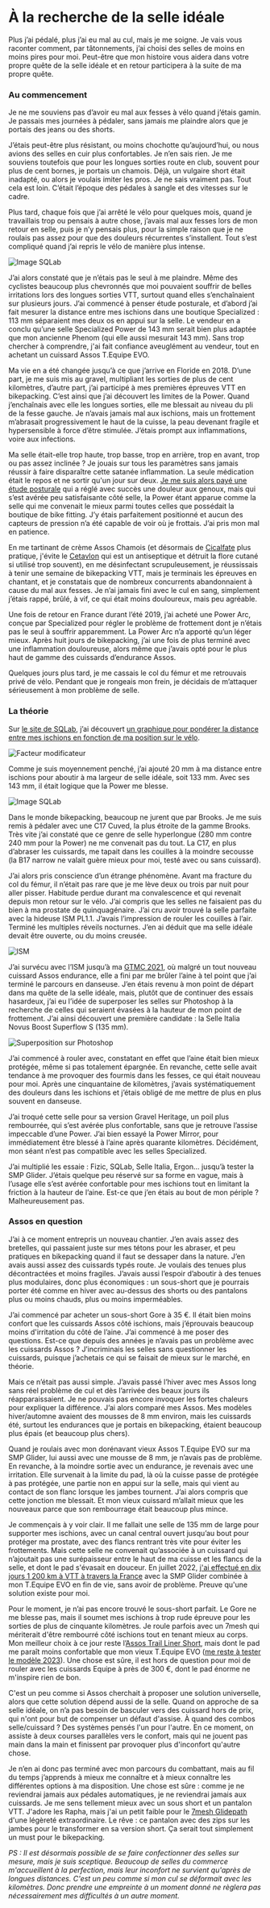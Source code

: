 # À la recherche de la selle idéale

Plus j’ai pédalé, plus j’ai eu mal au cul, mais je me soigne. Je vais vous raconter comment, par tâtonnements, j’ai choisi des selles de moins en moins pires pour moi. Peut-être que mon histoire vous aidera dans votre propre quête de la selle idéale et en retour participera à la suite de ma propre quête.<span id="more-64415"></span>

### Au commencement

Je ne me souviens pas d’avoir eu mal aux fesses à vélo quand j’étais gamin. Je passais mes journées à pédaler, sans jamais me plaindre alors que je portais des jeans ou des shorts.

J’étais peut-être plus résistant, ou moins chochotte qu’aujourd’hui, ou nous avions des selles en cuir plus confortables. Je n’en sais rien. Je me souviens toutefois que pour les longues sorties route en club, souvent pour plus de cent bornes, je portais un chamois. Déjà, un vulgaire short était inadapté, ou alors je voulais imiter les pros. Je ne sais vraiment pas. Tout cela est loin. C’était l’époque des pédales à sangle et des vitesses sur le cadre.

Plus tard, chaque fois que j’ai arrêté le vélo pour quelques mois, quand je travaillais trop ou pensais à autre chose, j’avais mal aux fesses lors de mon retour en selle, puis je n’y pensais plus, pour la simple raison que je ne roulais pas assez pour que des douleurs récurrentes s’installent. Tout s’est compliqué quand j’ai repris le vélo de manière plus intense.

![Image SQLab](https://tcrouzet.comhttps://tcrouzet.com/images_tc/2022/10/SQlab-Becken-mit-Schambeinbogen-2015-US.jpg)

J’ai alors constaté que je n’étais pas le seul à me plaindre. Même des cyclistes beaucoup plus chevronnés que moi pouvaient souffrir de belles irritations lors des longues sorties VTT, surtout quand elles s’enchaînaient sur plusieurs jours. J’ai commencé à penser étude posturale, et d’abord j’ai fait mesurer la distance entre mes ischions dans une boutique Specialized : 113 mm séparaient mes deux os en appui sur la selle. Le vendeur en a conclu qu’une selle Specialized Power de 143 mm serait bien plus adaptée que mon ancienne Phenom (qui elle aussi mesurait 143 mm). Sans trop chercher à comprendre, j'ai fait confiance aveuglément au vendeur, tout en achetant un cuissard Assos T.Equipe EVO.

Ma vie en a été changée jusqu’à ce que j’arrive en Floride en 2018. D’une part, je me suis mis au gravel, multipliant les sorties de plus de cent kilomètres, d’autre part, j’ai participé à mes premières épreuves VTT en bikepacking. C’est ainsi que j’ai découvert les limites de la Power. Quand j’enchaînais avec elle les longues sorties, elle me blessait au niveau du pli de la fesse gauche. Je n’avais jamais mal aux ischions, mais un frottement m’abrasait progressivement le haut de la cuisse, la peau devenant fragile et hypersensible à force d’être stimulée. J’étais prompt aux inflammations, voire aux infections.

Ma selle était-elle trop haute, trop basse, trop en arrière, trop en avant, trop ou pas assez inclinée ? Je jouais sur tous les paramètres sans jamais réussir à faire disparaître cette satanée inflammation. La seule médication était le repos et ne sortir qu'un jour sur deux. [Je me suis alors payé une étude posturale](https://tcrouzet.com/2019/04/19/etude-posturale-payer-ou-non/) qui a réglé avec succès une douleur aux genoux, mais qui s’est avérée peu satisfaisante côté selle, la Power étant apparue comme la selle qui me convenait le mieux parmi toutes celles que possédait la boutique de bike fitting. J’y étais parfaitement positionné et aucun des capteurs de pression n’a été capable de voir où je frottais. J’ai pris mon mal en patience.

En me tartinant de crème Assos Chamois (et désormais de [Cicalfate](https://www.eau-thermale-avene.fr/p/cicalfate-creme-reparatrice-protectrice-3282770204667-14c39aab) plus pratique, j'évite le [Cetavlon](https://www.vidal.fr/medicaments/gammes/cetavlon-1791.html) qui est un antiseptique et détruit la flore cutané si utilisé trop souvent), en me désinfectant scrupuleusement, je réussissais à tenir une semaine de bikepacking VTT, mais je terminais les épreuves en chantant, et je constatais que de nombreux concurrents abandonnaient à cause du mal aux fesses. Je n’ai jamais fini avec le cul en sang, simplement j’étais rappé, brûlé, à vif, ce qui était moins douloureux, mais peu agréable.

Une fois de retour en France durant l’été 2019, j’ai acheté une Power Arc, conçue par Specialized pour régler le problème de frottement dont je n’étais pas le seul à souffrir apparemment. La Power Arc n’a apporté qu’un léger mieux. Après huit jours de bikepacking, j’ai une fois de plus terminé avec une inflammation douloureuse, alors même que j’avais opté pour le plus haut de gamme des cuissards d’endurance Assos.

Quelques jours plus tard, je me cassais le col du fémur et me retrouvais privé de vélo. Pendant que je rongeais mon frein, je décidais de m’attaquer sérieusement à mon problème de selle.

### La théorie

Sur [le site de SQLab](https://www.sq-lab.com/), j’ai découvert [un graphique pour pondérer la distance entre mes ischions en fonction de ma position sur le vélo](https://www.sq-lab.com/en/ergonomics/sqlab-measurement-concepts/sit-bone-measurement/).

![Facteur modificateur](https://tcrouzet.comhttps://tcrouzet.com/images_tc/2022/10/sqlab-add.png)

Comme je suis moyennement penché, j’ai ajouté 20 mm à ma distance entre ischions pour aboutir à ma largeur de selle idéale, soit 133 mm. Avec ses 143 mm, il était logique que la Power me blesse.

![Image SQLab](https://tcrouzet.comhttps://tcrouzet.com/images_tc/2022/10/sqlab-bones.jpg)

Dans le monde bikepacking, beaucoup ne jurent que par Brooks. Je me suis remis à pédaler avec une C17 Cuved, la plus étroite de la gamme Brooks. Très vite j’ai constaté que ce genre de selle hyperlongue (280 mm contre 240 mm pour la Power) ne me convenait pas du tout. La C17, en plus d’abraser les cuissards, me tapait dans les couilles à la moindre secousse (la B17 narrow ne valait guère mieux pour moi, testé avec ou sans cuissard).

J’ai alors pris conscience d’un étrange phénomène. Avant ma fracture du col du fémur, il n’était pas rare que je me lève deux ou trois par nuit pour aller pisser. Habitude perdue durant ma convalescence et qui revenait depuis mon retour sur le vélo. J’ai compris que les selles ne faisaient pas du bien à ma prostate de quinquagénaire. J’ai cru avoir trouvé la selle parfaite avec la hideuse ISM PL1.1. J’avais l’impression de rouler les couilles à l’air. Terminé les multiples réveils nocturnes. J’en ai déduit que ma selle idéale devait être ouverte, ou du moins creusée.

![ISM](https://tcrouzet.comhttps://tcrouzet.com/images_tc/2022/10/IMG_9589-1.jpeg)

J’ai survécu avec l’ISM jusqu’à ma [GTMC 2021](https://tcrouzet.com/2021/07/26/la-gtmc-des-bijoux-a-travers-les-cailloux/), où malgré un tout nouveau cuissard Assos endurance, elle a fini par me brûler l’aine à tel point que j’ai terminé le parcours en danseuse. J’en étais revenu à mon point de départ dans ma quête de la selle idéale, mais, plutôt que de continuer des essais hasardeux, j’ai eu l’idée de superposer les selles sur Photoshop à la recherche de celles qui seraient évasées à la hauteur de mon point de frottement. J’ai ainsi découvert une première candidate : la Selle Italia Novus Boost Superflow S (135 mm).

![Superposition sur Photoshop](https://tcrouzet.comhttps://tcrouzet.com/images_tc/2022/10/photoshop01.jpg)

J’ai commencé à rouler avec, constatant en effet que l’aine était bien mieux protégée, même si pas totalement épargnée. En revanche, cette selle avait tendance à me provoquer des fourmis dans les fesses, ce qui était nouveau pour moi. Après une cinquantaine de kilomètres, j’avais systématiquement des douleurs dans les ischions et j’étais obligé de me mettre de plus en plus souvent en danseuse.

J’ai troqué cette selle pour sa version Gravel Heritage, un poil plus rembourrée, qui s’est avérée plus confortable, sans que je retrouve l’assise impeccable d’une Power. J’ai bien essayé la Power Mirror, pour immédiatement être blessé à l’aine après quarante kilomètres. Décidément, mon séant n’est pas compatible avec les selles Specialized.

J’ai multiplié les essaie : Fizic, SQLab, Selle Italia, Ergon… jusqu’à tester la SMP Glider. J’étais quelque peu réservé sur sa forme en vague, mais à l’usage elle s’est avérée confortable pour mes ischions tout en limitant la friction à la hauteur de l’aine. Est-ce que j’en étais au bout de mon périple ? Malheureusement pas.

### Assos en question

J’ai à ce moment entrepris un nouveau chantier. J’en avais assez des bretelles, qui passaient juste sur mes tétons pour les abraser, et peu pratiques en bikepacking quand il faut se dessaper dans la nature. J’en avais aussi assez des cuissards typés route. Je voulais des tenues plus décontractées et moins fragiles. J’avais aussi l’espoir d’aboutir à des tenues plus modulaires, donc plus économiques : un sous-short que je pourrais porter été comme en hiver avec au-dessus des shorts ou des pantalons plus ou moins chauds, plus ou moins imperméables.

J’ai commencé par acheter un sous-short Gore à 35 €. Il était bien moins confort que les cuissards Assos côté ischions, mais j’éprouvais beaucoup moins d'irritation du côté de l’aine. J’ai commencé à me poser des questions. Est-ce que depuis des années je n’avais pas un problème avec les cuissards Assos ? J’incriminais les selles sans questionner les cuissards, puisque j’achetais ce qui se faisait de mieux sur le marché, en théorie.

Mais ce n’était pas aussi simple. J’avais passé l’hiver avec mes Assos long sans réel problème de cul et dès l’arrivée des beaux jours ils réapparaissaient. Je ne pouvais pas encore invoquer les fortes chaleurs pour expliquer la différence. J’ai alors comparé mes Assos. Mes modèles hiver/automne avaient des mousses de 8 mm environ, mais les cuissards été, surtout les endurances que je portais en bikepacking, étaient beaucoup plus épais (et beaucoup plus chers).

Quand je roulais avec mon dorénavant vieux Assos T.Equipe EVO sur ma SMP Glider, lui aussi avec une mousse de 8 mm, je n’avais pas de problème. En revanche, à la moindre sortie avec un endurance, je revenais avec une irritation. Elle survenait à la limite du pad, là où la cuisse passe de protégée à pas protégée, une partie non en appui sur la selle, mais qui vient au contact de son flanc lorsque les jambes tournent. J’ai alors compris que cette jonction me blessait. Et mon vieux cuissard m’allait mieux que les nouveaux parce que son rembourrage était beaucoup plus mince.

Je commençais à y voir clair. Il me fallait une selle de 135 mm de large pour supporter mes ischions, avec un canal central ouvert jusqu’au bout pour protéger ma prostate, avec des flancs rentrant très vite pour éviter les frottements. Mais cette selle ne convenait qu’associée à un cuissard qui n’ajoutait pas une surépaisseur entre le haut de ma cuisse et les flancs de la selle, et dont le pad s'évasait en douceur. En juillet 2022, [j'ai effectué en dix jours 1 200 km à VTT à travers la France](https://tcrouzet.com/2022/07/15/une-traversee-de-la-france-a-vtt/?swcfpc=1) avec la SMP Glider combinée à mon T.Equipe EVO en fin de vie, sans avoir de problème. Preuve qu'une solution existe pour moi.

Pour le moment, je n’ai pas encore trouvé le sous-short parfait. Le Gore ne me blesse pas, mais il soumet mes ischions à trop rude épreuve pour les sorties de plus de cinquante kilomètres. Je roule parfois avec un 7mesh qui mériterait d'être rembourré côté ischions tout en tenant mieux au corps. Mon meilleur choix à ce jour reste l’[Assos Trail Liner Short](https://www.assos.com/fr/trail-liner-shorts-34564.html), mais dont le pad me paraît moins confortable que mon vieux T.Equipe EVO ([me reste à tester le modèle 2023](https://www.assos.com/fr/trail-tactica-liner-shorts-hp-t3-51-10-116-70.html)). Une chose est sûre, il est hors de question pour moi de rouler avec les cuissards Equipe à près de 300 €, dont le pad énorme ne m'inspire rien de bon.

C'est un peu comme si Assos cherchait à proposer une solution universelle, alors que cette solution dépend aussi de la selle. Quand on approche de sa selle idéale, on n’a pas besoin de basculer vers des cuissard hors de prix, qui n'ont pour but de compenser un défaut d'assise. À quand des combos selle/cuissard ? Des systèmes pensés l'un pour l'autre. En ce moment, on assiste à deux courses parallèles vers le confort, mais qui ne jouent pas main dans la main et finissent par provoquer plus d'inconfort qu'autre chose.

Je n’en ai donc pas terminé avec mon parcours du combattant, mais au fil du temps j’apprends à mieux me connaître et à mieux connaître les différentes options à ma disposition. Une chose est sûre : comme je ne reviendrai jamais aux pédales automatiques, je ne reviendrai jamais aux cuissards. Je me sens tellement mieux avec un sous short et un pantalon VTT. J'adore les Rapha, mais j'ai un petit faible pour le [7mesh Glidepath](https://7mesh.com/en-EU/products/glidepath-bike-short) d'une légèreté extraordinaire. Le rêve : ce pantalon avec des zips sur les jambes pour le transformer en sa version short. Ça serait tout simplement un must pour le bikepacking.

*PS : Il est désormais possible de se faire confectionner des selles sur mesure, mais je suis sceptique. Beaucoup de selles du commerce m'accueillent à la perfection, mais leur inconfort ne survient qu'après de longues distances. C'est un peu comme si mon cul se déformait avec les kilomètres. Donc prendre une empreinte à un moment donné ne règlera pas nécessairement mes difficultés à un autre moment.*